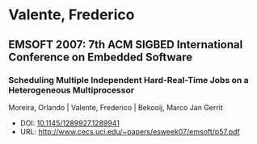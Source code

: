 # Valente, Frederico

## EMSOFT 2007: 7th ACM SIGBED International Conference on Embedded Software

### Scheduling Multiple Independent Hard-Real-Time Jobs on a Heterogeneous Multiprocessor
Moreira, Orlando | Valente, Frederico | Bekooij, Marco Jan Gerrit
* DOI: [10.1145/1289927.1289941](https://doi.org/10.1145/1289927.1289941)
* URL: <http://www.cecs.uci.edu/~papers/esweek07/emsoft/p57.pdf>


